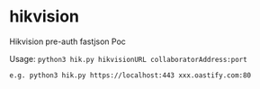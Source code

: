 # hikvision
Hikvision pre-auth fastjson Poc

Usage: 
```python3 hik.py hikvisionURL collaboratorAddress:port```

```e.g. python3 hik.py https://localhost:443 xxx.oastify.com:80```
